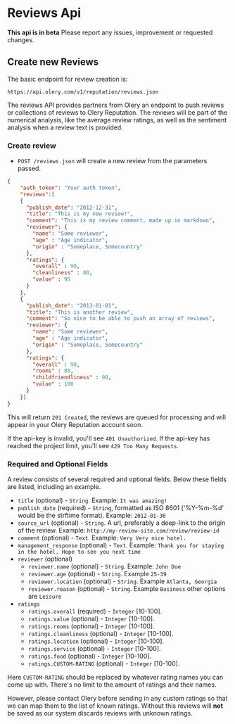 Reviews Api
===========

**This api is in beta** Please report any issues, improvement or requested
changes.

Create new Reviews
------------------

The basic endpoint for review creation is:

```
https://api.olery.com/v1/reputation/reviews.json
```

The reviews API provides partners from Olery an endpoint to push reviews or
collections of reviews to Olery Reputation. The reviews will be part of the
numerical analysis, like the average review ratings, as well as the sentiment
analysis when a review text is provided.

### Create review

* `POST /reviews.json` will create a new review from the parameters passed.

```json
{
    "auth_token": "Your auth token",
    "reviews":[
    {
      "publish_date": "2012-12-31",
      "title": "This is my new review!",
      "comment": "This is my review comment, made up in markdown",
      "reviewer": {
        "name": "Some reviewer",
        "age" : "Age indicator",
        "origin" : "Someplace, Somecountry"
      },
      "ratings": {
        "overall" : 90,
        "cleanliness" : 80,
        "value" : 95
      }
    },
    {
      "publish_date": "2013-01-01",
      "title": "This is another review",
      "comment": "So nice to be able to push an array of reviews",
      "reviewer": {
        "name": "Some reviewer",
        "age" : "Age indicator",
        "origin" : "Someplace, Somecountry"
      },
      "ratings": {
        "overall" : 90,
        "rooms" : 80,
        "childfriendliness" : 90,
        "value" : 100
      }
    }]
}
```

This will return `201 Created`, the reviews are queued for processing and will
appear in your Olery Reputation account soon.

If the api-key is invalid, you'll see `401 Unauthorized`.
If the api-key has reached the project limit, you'll see `429 Too Many Requests`.

### Required and Optional Fields

A review consists of several required and optional fields. Below these fields
are listed, including an example.

* `title` (optional) - `String`. Example: `It was amazing!`
* `publish_date` (required) - `String`, formatted as ISO 8601 ('%Y-%m-%d' would be the strftime format). Example: `2012-01-30`
* `source_url` (optional) - `String`. A url, preferably a deep-link to the origin of the review. Example: `http://my-review-site.com/review/review-id`
* `comment` (optional) - `Text`. Example: `Very Very nice hotel.`
* `management_response` (optional) - `Text`. Example: `Thank you for staying in the hotel. Hope to see you next time`
* `reviewer` (optional)
    - `reviewer.name` (optional) - `String`. Example: `John Doe`
    - `reviewer.age` (optional) - `String`. Example `25-39`
    - `reviewer.location` (optional) - `String`. Example `Atlanta, Georgia`
    - `reviewer.reason` (optional) - `String`. Example `Business` other options are `Leisure`
* `ratings`
    - `ratings.overall` (required) - `Integer` [10-100].
    - `ratings.value` (optional) - `Integer` [10-100].
    - `ratings.rooms` (optional) - `Integer` [10-100].
    - `ratings.cleanliness` (optional) - `Integer` [10-100].
    - `ratings.location` (optional) - `Integer` [10-100].
    - `ratings.service` (optional) - `Integer` [10-100].
    - `ratings.food` (optional) - `Integer` [10-100].
    - `ratings.CUSTOM-RATING` (optional) - `Integer` [10-100].

Here `CUSTOM-RATING` should be replaced by whatever rating names you can come
up with. There's no limit to the amount of ratings and their names.

However, please contact Olery before sending in any custom ratings so that we
can map them to the list of known ratings. Without this reviews will **not** be
saved as our system discards reviews with unknown ratings.
